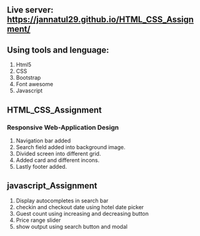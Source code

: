 ## Live server: https://jannatul29.github.io/HTML_CSS_Assignment/
## Using tools and lenguage:
1. Html5
2. CSS
3. Bootstrap
4. Font awesome
5. Javascript
## HTML_CSS_Assignment
### Responsive Web-Application Design
1. Navigation bar added
2. Search field added into background image.
3. Divided screen into different grid. 
5. Added card and different incons.
6. Lastly footer added.

## javascript_Assignment
1. Display autocompletes in search bar
2. checkin and checkout date using hotel date picker
3. Guest count using increasing and decreasing button
4. Price range slider
5. show output using search button and modal
